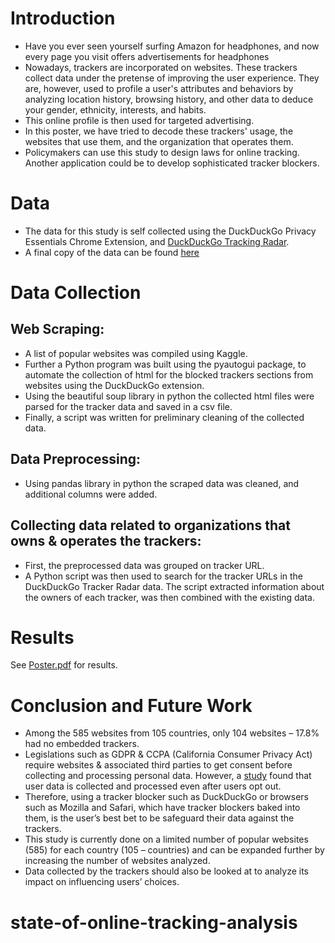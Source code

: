 ﻿# Introduction
- Have you ever seen yourself surfing Amazon for headphones, and now every page you visit offers advertisements for headphones
- Nowadays, trackers are incorporated on websites. These trackers collect data under the pretense of improving the user experience. They are, however, used to profile a user's attributes and behaviors by analyzing location history, browsing history, and other data to deduce your gender, ethnicity, interests, and habits.
- This online profile is then used for targeted advertising.
- In this poster, we have tried to decode these trackers' usage, the websites that use them, and the organization that operates them.
- Policymakers can use this study to design laws for online tracking. Another application could be to develop sophisticated tracker blockers.

# Data
- The data for this study is self collected using the DuckDuckGo Privacy Essentials Chrome Extension, and [DuckDuckGo Tracking Radar](https://github.com/duckduckgo/tracker-radar).
- A final copy of the data can be found [here](https://www.kaggle.com/datasets/kaustubhlohani/trackers-on-popular-websites-105-countries?datasetId=3260291&sortBy=dateRun&tab=profile)


# Data Collection
## Web Scraping:
- A list of popular websites was compiled using Kaggle.
- Further a Python program was built using the pyautogui package, to automate the collection of html for the blocked trackers sections from websites  using the DuckDuckGo extension.
- Using the beautiful soup library in python the collected html files were parsed for the tracker data and saved in a csv file.
- Finally, a script was written for preliminary cleaning of the collected data.
## Data Preprocessing:
- Using pandas library in python the scraped data was cleaned, and additional columns were added.
## Collecting data related to organizations that owns & operates the trackers:
- First, the preprocessed data was grouped on tracker URL. 
- A Python script was then used to search for the tracker URLs in the DuckDuckGo Tracker Radar data. The script extracted information about the owners of each tracker, was then combined with the existing data.

# Results
See [Poster.pdf](https://github.com/k-lohani/state-of-online-tracking/blob/main/Poster.pdf) for results.

# Conclusion and Future Work
- Among the 585 websites from 105 countries, only 104 websites – 17.8% had no embedded trackers.
- Legislations such as GDPR & CCPA (California Consumer Privacy Act) require websites & associated third parties to get consent before collecting and processing personal data. However, a [study](https://arxiv.org/abs/2202.00885) found that user data is collected and processed even after users opt out.
- Therefore, using a tracker blocker such as DuckDuckGo or browsers such as Mozilla and Safari, which have tracker blockers baked into them, is the user’s best bet to be safeguard their data against the trackers.
- This study is currently done on a limited number of popular websites (585) for each country (105 – countries) and can be expanded further by increasing the number of websites analyzed.
- Data collected by the trackers should also be looked at to analyze its impact on influencing users’ choices.
# state-of-online-tracking-analysis
